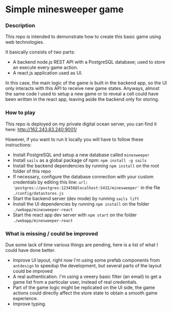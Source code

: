 # Simple minesweeper game

### Description

This repo is intended to demonstrate how to create this basic game using web technologies.

It basically consists of two parts:
- A backend node.js REST API with a PostgreSQL database; used to store an execute every game action.
- A react.js application used as UI.

In this case, the main logic of the game is built in the backend app, so the UI only interacts 
with this API to receive new game states.
Anyways, almost the same code I used to setup a new game or to reveal a cell could have been written 
in the react app, leaving aside the backend only for storing.

### How to play

This repo is deployed on my private digital ocean server, you can find it here: http://162.243.83.240:9001/

However, if you want to run it locally you will have to follow these instructions:

- Install PostgreSQL and setup a new database called `minesweeper`
- Install `sails` as a global package of npm: `npm install -g sails`
- Install the backend dependencies by running `npm install` on the root folder of this repo
- If necessary, configure the database connection with your custom credentials by editing this line: 
```url: 'postgres://postgres:123456@localhost:5432/minesweeper'``` in the file `./config/datastores.js`
- Start the backend server (dev mode) by running `sails lift`
- Install the UI dependencies by running `npm install` on the folder `./webapp/minesweeper-react`
- Start the react app dev server with `npm start` on the folder `./webapp/minesweeper-react`

### What is missing / could be improved
Due some lack of time various things are pending, here is a list of what I could have done better.

- Improve UI layout, right now I'm using some prefab components from `antdesign` to speedup the development, 
but several parts of the layout could be improved
- A real authentication. I'm using a veeery basic filter (an email) to get a game list from a particular user, 
instead of real credentials.
- Part of the game logic might be replicated on the UI side, the game actions could directly affect the store state to obtain a smooth game experience.
- Improve typing.
